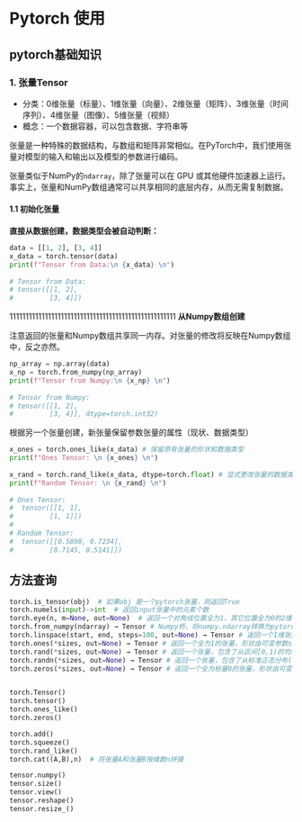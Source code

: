# Pytorch 使用

## pytorch基础知识

### 1. 张量Tensor

- 分类：0维张量（标量）、1维张量（向量）、2维张量（矩阵）、3维张量（时间序列）、4维张量（图像）、5维张量（视频）
- 概念：一个数据容器，可以包含数据、字符串等

张量是一种特殊的数据结构，与数组和矩阵非常相似。在PyTorch中，我们使用张量对模型的输入和输出以及模型的参数进行编码。

张量类似于NumPy的`ndarray`，除了张量可以在 GPU 或其他硬件加速器上运行。事实上，张量和NumPy数组通常可以共享相同的底层内存，从而无需复制数据。

#### 1.1 初始化张量

**直接从数据创建，数据类型会被自动判断：**

```python
data = [[1, 2], [3, 4]]
x_data = torch.tensor(data)
print(f"Tensor from Data:\n {x_data} \n")
 
# Tensor from Data:
# tensor([[1, 2],
#         [3, 4]]) 
```
1111111111111111111111111111111111111111111111111111
**从Numpy数组创建**

注意返回的张量和Numpy数组共享同一内存。对张量的修改将反映在Numpy数组中，反之亦然。

```python
np_array = np.array(data)
x_np = torch.from_numpy(np_array)
print(f"Tensor from Numpy:\n {x_np} \n")
 
# Tensor from Numpy:
# tensor([[1, 2],
#         [3, 4]], dtype=torch.int32)
```

根据另一个张量创建，新张量保留参数张量的属性（现状、数据类型）

```python
x_ones = torch.ones_like(x_data) # 保留原有张量的形状和数据类型
print(f"Ones Tensor: \n {x_ones} \n")
 
x_rand = torch.rand_like(x_data, dtype=torch.float) # 显式更改张量的数据类型
print(f"Random Tensor: \n {x_rand} \n")
 
# Ones Tensor:
#  tensor([[1, 1],
#         [1, 1]])
#
# Random Tensor:
#  tensor([[0.5890, 0.7234],
#         [0.7145, 0.5141]])
```

## 方法查询

```python
torch.is_tensor(obj)  # 如果obj 是一个pytorch张量，则返回True
torch.numels(input)->int  # 返回input张量中的元素个数
torch.eye(n, m=None, out=None)  # 返回一个对角线位置全为1，其它位置全为0的2维张量，n表示行数，m表示列数。
torch.from_numpy(ndarray) → Tensor # Numpy桥，将numpy.ndarray转换为pytorch的Tensor。返回的张量tensor和numpy的ndarray共享同一内存空间。修改一个会导致另外一个也被修改。返回的张量不能改变大小。
torch.linspace(start, end, steps=100, out=None) → Tensor # 返回一个1维张量，包含在区间start和end上均匀间隔的steps个点。输出1维张量的长度为steps。
torch.ones(*sizes, out=None) → Tensor # 返回一个全为1的张量，形状由可变参数sizes定义。
torch.rand(*sizes, out=None) → Tensor # 返回一个张量，包含了从区间[0,1)的均匀分布中抽取的一组随机数，形状由可变参数sizes定义。
torch.randn(*sizes, out=None) → Tensor # 返回一个张量，包含了从标准正态分布(均值为0，方差为1，即高斯白噪声)中抽取一组随机数，形状由可变参数sizes定义。 
torch.zeros(*sizes, out=None) → Tensor # 返回一个全为标量0的张量，形状由可变参数sizes定义。


torch.Tensor()
torch.tensor()
torch.ones_like()
torch.zeros()

torch.add()
torch.squeeze()
torch.rand_like()
torch.cat((A,B),n)  # 将张量A和张量B按维数n拼接

tensor.numpy()
tensor.size()
tensor.view()
tensor.reshape()
tensor.resize_()

```

